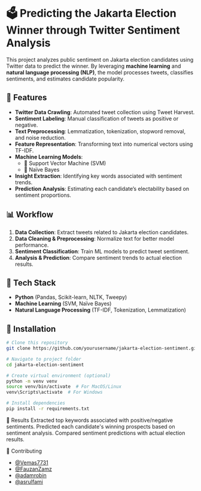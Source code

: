 # 🗳️ Predicting the Jakarta Election Winner through Twitter Sentiment Analysis  

This project analyzes public sentiment on Jakarta election candidates using Twitter data to predict the winner. By leveraging **machine learning** and **natural language processing (NLP)**, the model processes tweets, classifies sentiments, and estimates candidate popularity.  

## 🚀 Features  
- **Twitter Data Crawling**: Automated tweet collection using Tweet Harvest.  
- **Sentiment Labeling**: Manual classification of tweets as positive or negative.  
- **Text Preprocessing**: Lemmatization, tokenization, stopword removal, and noise reduction.  
- **Feature Representation**: Transforming text into numerical vectors using TF-IDF.  
- **Machine Learning Models**:  
  - 🔹 Support Vector Machine (SVM)  
  - 🔹 Naïve Bayes  
- **Insight Extraction**: Identifying key words associated with sentiment trends.  
- **Prediction Analysis**: Estimating each candidate’s electability based on sentiment proportions.  

## 📊 Workflow  
1. **Data Collection**: Extract tweets related to Jakarta election candidates.  
2. **Data Cleaning & Preprocessing**: Normalize text for better model performance.  
3. **Sentiment Classification**: Train ML models to predict tweet sentiment.  
4. **Analysis & Prediction**: Compare sentiment trends to actual election results.  

## 🔧 Tech Stack  
- **Python** (Pandas, Scikit-learn, NLTK, Tweepy)  
- **Machine Learning** (SVM, Naïve Bayes)  
- **Natural Language Processing** (TF-IDF, Tokenization, Lemmatization)  

## 📌 Installation  
```bash
# Clone this repository
git clone https://github.com/yourusername/jakarta-election-sentiment.git

# Navigate to project folder
cd jakarta-election-sentiment

# Create virtual environment (optional)
python -m venv venv
source venv/bin/activate  # For MacOS/Linux
venv\Scripts\activate  # For Windows

# Install dependencies
pip install -r requirements.txt

```
📌 Results
Extracted top keywords associated with positive/negative sentiments.
Predicted each candidate's winning prospects based on sentiment analysis.
Compared sentiment predictions with actual election results.

🤝 Contributing
- [@Vemas7731](https://github.com/Vemas7731)
- [@FauzanZamz](https://github.com/FauzanZamz)
- [@adamrobin](https://github.com/adamrobin)
- [@asrulfami](https://github.com/asrulfami)
